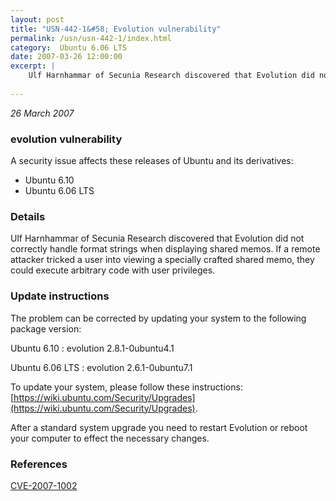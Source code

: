 ```yaml
---
layout: post
title: "USN-442-1&#58; Evolution vulnerability"
permalink: /usn/usn-442-1/index.html
category:  Ubuntu 6.06 LTS
date: 2007-03-26 12:00:00
excerpt: |
    Ulf Harnhammar of Secunia Research discovered that Evolution did not  correctly handle format strings when displaying shared memos.  If a  remote attacker tricked a user into viewing a specially crafted shared  memo, they could execute arbitrary code with user privileges.
    
--- 
```

 
 

*26 March 2007*

### evolution vulnerability

A security issue affects these releases of Ubuntu and its derivatives:

* Ubuntu 6.10
* Ubuntu 6.06 LTS

### Details

Ulf Harnhammar of Secunia Research discovered that Evolution did not correctly handle format strings when displaying shared memos. If a remote attacker tricked a user into viewing a specially crafted shared memo, they could execute arbitrary code with user privileges.

### Update instructions

The problem can be corrected by updating your system to the following package version:

Ubuntu 6.10
 : evolution <span>2.8.1-0ubuntu4.1</span>

Ubuntu 6.06 LTS
 : evolution <span>2.6.1-0ubuntu7.1</span>

To update your system, please follow these instructions: [https://wiki.ubuntu.com/Security/Upgrades](https://wiki.ubuntu.com/Security/Upgrades).

After a standard system upgrade you need to restart Evolution or reboot your computer to effect the necessary changes.

### References

 
 [CVE-2007-1002](http://people.ubuntu.com/~ubuntu-security/cve/CVE-2007-1002)
 

